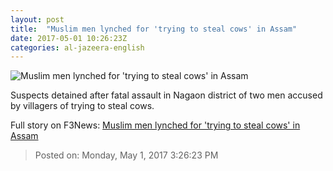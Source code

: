 ```yaml
---
layout: post
title:  "Muslim men lynched for 'trying to steal cows' in Assam"
date: 2017-05-01 10:26:23Z
categories: al-jazeera-english
---
```


![Muslim men lynched for 'trying to steal cows' in Assam](http://www.aljazeera.com/mritems/Images/2017/5/1/89376b050efc4d85a99c0a2c015151d7_18.jpg)

Suspects detained after fatal assault in Nagaon district of two men accused by villagers of trying to steal cows.


Full story on F3News: [Muslim men lynched for 'trying to steal cows' in Assam](http://www.f3nws.com/n/gWNAWF)

> Posted on: Monday, May 1, 2017 3:26:23 PM
